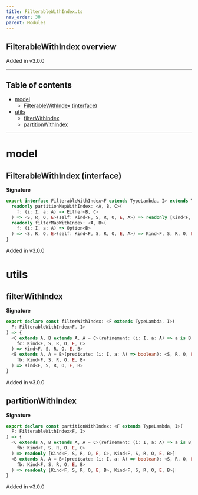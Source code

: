 ```yaml
---
title: FilterableWithIndex.ts
nav_order: 30
parent: Modules
---
```


## FilterableWithIndex overview

Added in v3.0.0

---

<h2 class="text-delta">Table of contents</h2>

- [model](#model)
  - [FilterableWithIndex (interface)](#filterablewithindex-interface)
- [utils](#utils)
  - [filterWithIndex](#filterwithindex)
  - [partitionWithIndex](#partitionwithindex)

---

# model

## FilterableWithIndex (interface)

**Signature**

```ts
export interface FilterableWithIndex<F extends TypeLambda, I> extends TypeClass<F> {
  readonly partitionMapWithIndex: <A, B, C>(
    f: (i: I, a: A) => Either<B, C>
  ) => <S, R, O, E>(self: Kind<F, S, R, O, E, A>) => readonly [Kind<F, S, R, O, E, B>, Kind<F, S, R, O, E, C>]
  readonly filterMapWithIndex: <A, B>(
    f: (i: I, a: A) => Option<B>
  ) => <S, R, O, E>(self: Kind<F, S, R, O, E, A>) => Kind<F, S, R, O, E, B>
}
```

Added in v3.0.0

# utils

## filterWithIndex

**Signature**

```ts
export declare const filterWithIndex: <F extends TypeLambda, I>(
  F: FilterableWithIndex<F, I>
) => {
  <C extends A, B extends A, A = C>(refinement: (i: I, a: A) => a is B): <S, R, O, E>(
    fc: Kind<F, S, R, O, E, C>
  ) => Kind<F, S, R, O, E, B>
  <B extends A, A = B>(predicate: (i: I, a: A) => boolean): <S, R, O, E>(
    fb: Kind<F, S, R, O, E, B>
  ) => Kind<F, S, R, O, E, B>
}
```

Added in v3.0.0

## partitionWithIndex

**Signature**

```ts
export declare const partitionWithIndex: <F extends TypeLambda, I>(
  F: FilterableWithIndex<F, I>
) => {
  <C extends A, B extends A, A = C>(refinement: (i: I, a: A) => a is B): <S, R, O, E>(
    fb: Kind<F, S, R, O, E, C>
  ) => readonly [Kind<F, S, R, O, E, C>, Kind<F, S, R, O, E, B>]
  <B extends A, A = B>(predicate: (i: I, a: A) => boolean): <S, R, O, E>(
    fb: Kind<F, S, R, O, E, B>
  ) => readonly [Kind<F, S, R, O, E, B>, Kind<F, S, R, O, E, B>]
}
```

Added in v3.0.0
